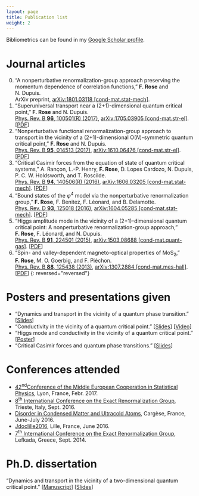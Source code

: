 ```yaml
---
layout: page
title: Publication list
weight: 2
---
```


Bibliometrics can be found in my [Google Scholar profile](https://scholar.google.com/citations?user=Vw_RiCgAAAAJ).

# Journal articles

0. “A nonperturbative renormalization-group approach preserving the momentum dependence of correlation functions,” **F.&nbsp;Rose** and N.&nbsp;Dupuis.  
ArXiv preprint, [arXiv:1801.03118 [cond-mat.stat-mech]](https://arxiv.org/abs/1801.03118).
0. “Superuniversal transport near a (2+1)-dimensional quantum critical point,” **F.&nbsp;Rose** and N.&nbsp;Dupuis.  
 [Phys. Rev. B **96**, 100501(R) (2017)](http://dx.doi.org/10.1103/PhysRevB.96.100501), [arXiv:1705.03905 [cond-mat.str-el]](http://arxiv.org/abs/1705.03905). [[PDF]({{site.baseurl}}/docs/PhysRevB.96.100501.pdf)]
0. “Nonperturbative functional renormalization-group approach to transport in the vicinity of a (2+1)-dimensional O(*N*)-symmetric quantum critical point,” **F.&nbsp;Rose** and N.&nbsp;Dupuis.  
 [Phys. Rev. B **95**, 014513 (2017)](http://dx.doi.org/10.1103/PhysRevB.95.014513), [arXiv:1610.06476 [cond-mat.str-el]](http://arxiv.org/abs/1610.06476). [[PDF]({{site.baseurl}}/docs/PhysRevB.95.014513.pdf)]
0. “Critical Casimir forces from the equation of state of quantum critical systems,” A.&nbsp;Rançon, L.-P.&nbsp;Henry, **F.&nbsp;Rose**, D.&nbsp;Lopes&nbsp;Cardozo, N.&nbsp;Dupuis, P.&nbsp;C.&nbsp;W.&nbsp;Holdsworth, and T.&nbsp;Roscilde.  
 [Phys. Rev. B **94**, 140506(R) (2016)](http://dx.doi.org/10.1103/PhysRevB.94.140506), [arXiv:1606.03205 [cond-mat.stat-mech]](http://arxiv.org/abs/1606.03205). [[PDF]({{site.baseurl}}/docs/PhysRevB.94.140506.pdf)]
0. “Bound states of the *φ*<sup>4</sup> model via the nonperturbative renormalization group,” **F.&nbsp;Rose**, F.&nbsp;Benitez, F.&nbsp;Léonard, and B.&nbsp;Delamotte.  
 [Phys. Rev. D **93**, 125018 (2016)](http://dx.doi.org/10.1103/PhysRevD.93.125018), [arXiv:1604.05285 [cond-mat.stat-mech]](http://arxiv.org/abs/1604.05285). [[PDF]({{site.baseurl}}/docs/PhysRevD.93.125018.pdf)]
0. “Higgs amplitude mode in the vicinity of a (2+1)-dimensional quantum critical point: A nonperturbative renormalization-group approach,” **F.&nbsp;Rose**, F.&nbsp;Léonard, and N.&nbsp;Dupuis.  
 [Phys. Rev. B **91**, 224501 (2015)](http://dx.doi.org/10.1103/PhysRevB.91.224501), [arXiv:1503.08688 [cond-mat.quant-gas]](http://arxiv.org/abs/1503.08688). [[PDF]({{site.baseurl}}/docs/PhysRevB.91.224501.pdf)]
0. “Spin- and valley-dependent magneto-optical properties of MoS<sub>2</sub>,” **F.&nbsp;Rose**, M.&nbsp;O.&nbsp;Goerbig, and F.&nbsp;Piéchon.  
 [Phys. Rev. B **88**, 125438 (2013)](http://dx.doi.org/10.1103/PhysRevB.88.125438), [arXiv:1307.2884 [cond-mat.mes-hall]](http://arxiv.org/abs/1307.2884). [[PDF]({{site.baseurl}}/docs/PhysRevB.88.125438.pdf)]
{: reversed="reversed"}
  
# Posters and presentations given

* “Dynamics and transport in the vicinity of a quantum phase transition.” [[Slides]({{site.baseurl}}/docs/seminar_munchen.pdf)]
* “Conductivity in the vicinity of a quantum critical point.” [[Slides]({{site.baseurl}}/docs/rose_erg16.pdf)] [[Video](http://indico.ictp.it/event/7608/session/2/contribution/42/material/video/0.link)]
* “Higgs mode and conductivity in the vicinity of a quantum critical point.” [[Poster]({{site.baseurl}}/docs/poster_cargese.pdf)]
* “Critical Casimir forces and quantum phase transitions.” [[Slides]({{site.baseurl}}/docs/rose_casimir.pdf)]

# Conferences attended

* [42<sup>nd</sup>Conference of the Middle European Cooperation in Statistical Physics](https://meco42.sciencesconf.org), Lyon, France, Febr. 2017.
* [8<sup>th</sup> International Conference on the Exact Renormalization Group](http://indico.ictp.it/event/7608/), Trieste, Italy, Sept. 2016.
* [Disorder in Condensed Matter and Ultracold Atoms](https://dcmua2016.sciencesconf.org), Cargèse, France, June-July 2016.
* [Jdoclille2016](https://jdoclille2016.sciencesconf.org), Lille, France, June 2016.
* [7<sup>th</sup> International Conference on the Exact Renormalization Group](http://erg2014.phys.uoa.gr), Lefkada, Greece, Sept. 2014.



# Ph.D. dissertation

“Dynamics and transport in the vicinity of a two-dimensional quantum critical point.” [[Manuscript]({{site.baseurl}}/docs/Rose_manuscrit.pdf)] [[Slides]({{site.baseurl}}/docs/soutenance_rose.pdf)]


